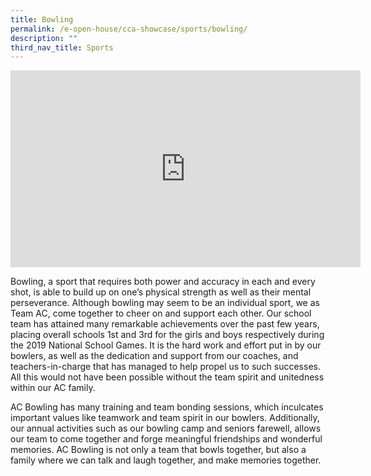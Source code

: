 ```yaml
---
title: Bowling
permalink: /e-open-house/cca-showcase/sports/bowling/
description: ""
third_nav_title: Sports
---
```

<div align="center"><iframe allowfullscreen="" allow="accelerometer; autoplay; clipboard-write; encrypted-media; gyroscope; picture-in-picture; web-share" frameborder="0" title="YouTube video player" src="https://www.youtube.com/embed/-EcC_qJZolY" height="315" width="560"></iframe></div>

Bowling, a sport that requires both power and accuracy in each and every shot, is able to build up on one’s physical strength as well as their mental perseverance. Although bowling may seem to be an individual sport, we as Team AC, come together to cheer on and support each other. Our school team has attained many remarkable achievements over the past few years, placing overall schools 1st and 3rd for the girls and boys respectively during the 2019 National School Games. It is the hard work and effort put in by our bowlers, as well as the dedication and support from our coaches, and teachers-in-charge that has managed to help propel us to such successes. All this would not have been possible without the team spirit and unitedness within our AC family.

  

AC Bowling has many training and team bonding sessions, which inculcates important values like teamwork and team spirit in our bowlers. Additionally, our annual activities such as our bowling camp and seniors farewell, allows our team to come together and forge meaningful friendships and wonderful memories. AC Bowling is not only a team that bowls together, but also a family where we can talk and laugh together, and make memories together.